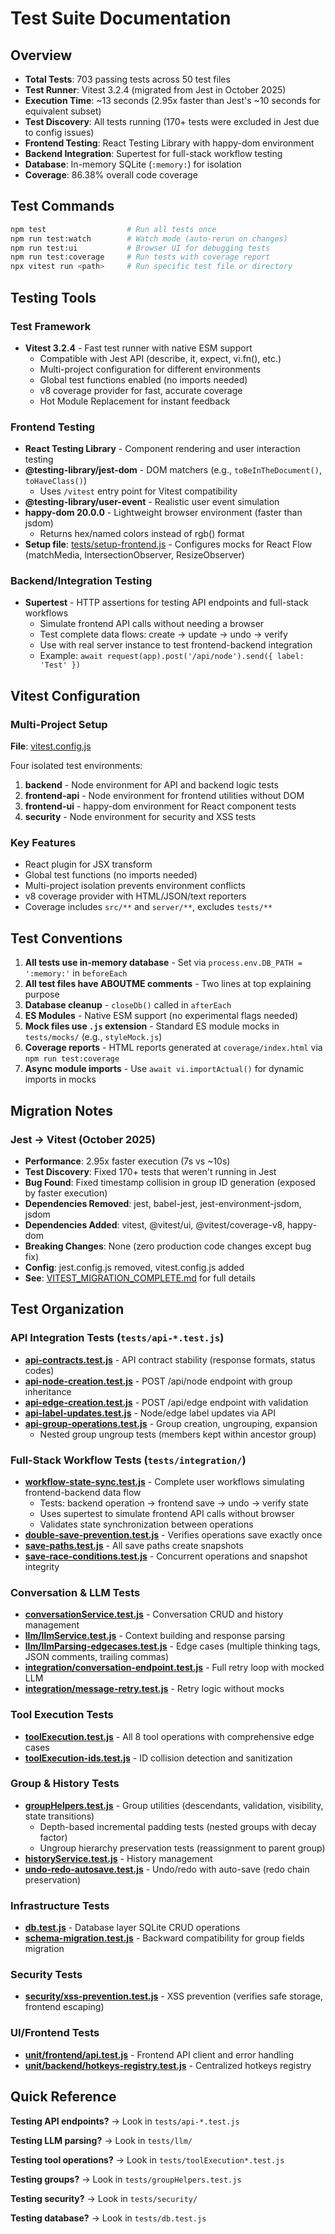 # Test Suite Documentation

## Overview
- **Total Tests**: 703 passing tests across 50 test files
- **Test Runner**: Vitest 3.2.4 (migrated from Jest in October 2025)
- **Execution Time**: ~13 seconds (2.95x faster than Jest's ~10 seconds for equivalent subset)
- **Test Discovery**: All tests running (170+ tests were excluded in Jest due to config issues)
- **Frontend Testing**: React Testing Library with happy-dom environment
- **Backend Integration**: Supertest for full-stack workflow testing
- **Database**: In-memory SQLite (`:memory:`) for isolation
- **Coverage**: 86.38% overall code coverage

## Test Commands
```bash
npm test                  # Run all tests once
npm run test:watch        # Watch mode (auto-rerun on changes)
npm run test:ui           # Browser UI for debugging tests
npm run test:coverage     # Run tests with coverage report
npx vitest run <path>     # Run specific test file or directory
```

## Testing Tools

### Test Framework
- **Vitest 3.2.4** - Fast test runner with native ESM support
  - Compatible with Jest API (describe, it, expect, vi.fn(), etc.)
  - Multi-project configuration for different environments
  - Global test functions enabled (no imports needed)
  - v8 coverage provider for fast, accurate coverage
  - Hot Module Replacement for instant feedback

### Frontend Testing
- **React Testing Library** - Component rendering and user interaction testing
- **@testing-library/jest-dom** - DOM matchers (e.g., `toBeInTheDocument()`, `toHaveClass()`)
  - Uses `/vitest` entry point for Vitest compatibility
- **@testing-library/user-event** - Realistic user event simulation
- **happy-dom 20.0.0** - Lightweight browser environment (faster than jsdom)
  - Returns hex/named colors instead of rgb() format
- **Setup file**: [tests/setup-frontend.js](../../tests/setup-frontend.js) - Configures mocks for React Flow (matchMedia, IntersectionObserver, ResizeObserver)

### Backend/Integration Testing
- **Supertest** - HTTP assertions for testing API endpoints and full-stack workflows
  - Simulate frontend API calls without needing a browser
  - Test complete data flows: create → update → undo → verify
  - Use with real server instance to test frontend-backend integration
  - Example: `await request(app).post('/api/node').send({ label: 'Test' })`

## Vitest Configuration

### Multi-Project Setup
**File**: [vitest.config.js](../../vitest.config.js)

Four isolated test environments:
1. **backend** - Node environment for API and backend logic tests
2. **frontend-api** - Node environment for frontend utilities without DOM
3. **frontend-ui** - happy-dom environment for React component tests
4. **security** - Node environment for security and XSS tests

### Key Features
- React plugin for JSX transform
- Global test functions (no imports needed)
- Multi-project isolation prevents environment conflicts
- v8 coverage provider with HTML/JSON/text reporters
- Coverage includes `src/**` and `server/**`, excludes `tests/**`

## Test Conventions
1. **All tests use in-memory database** - Set via `process.env.DB_PATH = ':memory:'` in `beforeEach`
2. **All test files have ABOUTME comments** - Two lines at top explaining purpose
3. **Database cleanup** - `closeDb()` called in `afterEach`
4. **ES Modules** - Native ESM support (no experimental flags needed)
5. **Mock files use `.js` extension** - Standard ES module mocks in `tests/mocks/` (e.g., `styleMock.js`)
6. **Coverage reports** - HTML reports generated at `coverage/index.html` via `npm run test:coverage`
7. **Async module imports** - Use `await vi.importActual()` for dynamic imports in mocks

## Migration Notes

### Jest → Vitest (October 2025)
- **Performance**: 2.95x faster execution (7s vs ~10s)
- **Test Discovery**: Fixed 170+ tests that weren't running in Jest
- **Bug Found**: Fixed timestamp collision in group ID generation (exposed by faster execution)
- **Dependencies Removed**: jest, babel-jest, jest-environment-jsdom, jsdom
- **Dependencies Added**: vitest, @vitest/ui, @vitest/coverage-v8, happy-dom
- **Breaking Changes**: None (zero production code changes except bug fix)
- **Config**: jest.config.js removed, vitest.config.js added
- **See**: [VITEST_MIGRATION_COMPLETE.md](../VITEST_MIGRATION_COMPLETE.md) for full details

## Test Organization

### API Integration Tests (`tests/api-*.test.js`)
- **[api-contracts.test.js](tests/api-contracts.test.js)** - API contract stability (response formats, status codes)
- **[api-node-creation.test.js](tests/api-node-creation.test.js)** - POST /api/node endpoint with group inheritance
- **[api-edge-creation.test.js](tests/api-edge-creation.test.js)** - POST /api/edge endpoint with validation
- **[api-label-updates.test.js](tests/api-label-updates.test.js)** - Node/edge label updates via API
- **[api-group-operations.test.js](tests/api-group-operations.test.js)** - Group creation, ungrouping, expansion
  - Nested group ungroup tests (members kept within ancestor group)

### Full-Stack Workflow Tests (`tests/integration/`)
- **[workflow-state-sync.test.js](tests/integration/workflow-state-sync.test.js)** - Complete user workflows simulating frontend-backend data flow
  - Tests: backend operation → frontend save → undo → verify state
  - Uses supertest to simulate frontend API calls without browser
  - Validates state synchronization between operations
- **[double-save-prevention.test.js](tests/integration/double-save-prevention.test.js)** - Verifies operations save exactly once
- **[save-paths.test.js](tests/integration/save-paths.test.js)** - All save paths create snapshots
- **[save-race-conditions.test.js](tests/integration/save-race-conditions.test.js)** - Concurrent operations and snapshot integrity

### Conversation & LLM Tests
- **[conversationService.test.js](tests/conversationService.test.js)** - Conversation CRUD and history management
- **[llm/llmService.test.js](tests/llm/llmService.test.js)** - Context building and response parsing
- **[llm/llmParsing-edgecases.test.js](tests/llm/llmParsing-edgecases.test.js)** - Edge cases (multiple thinking tags, JSON comments, trailing commas)
- **[integration/conversation-endpoint.test.js](tests/integration/conversation-endpoint.test.js)** - Full retry loop with mocked LLM
- **[integration/message-retry.test.js](tests/integration/message-retry.test.js)** - Retry logic without mocks

### Tool Execution Tests
- **[toolExecution.test.js](tests/toolExecution.test.js)** - All 8 tool operations with comprehensive edge cases
- **[toolExecution-ids.test.js](tests/toolExecution-ids.test.js)** - ID collision detection and sanitization

### Group & History Tests
- **[groupHelpers.test.js](tests/groupHelpers.test.js)** - Group utilities (descendants, validation, visibility, state transitions)
  - Depth-based incremental padding tests (nested groups with decay factor)
  - Ungroup hierarchy preservation tests (reassignment to parent group)
- **[historyService.test.js](tests/historyService.test.js)** - History management
- **[undo-redo-autosave.test.js](tests/undo-redo-autosave.test.js)** - Undo/redo with auto-save (redo chain preservation)

### Infrastructure Tests
- **[db.test.js](tests/db.test.js)** - Database layer SQLite CRUD operations
- **[schema-migration.test.js](tests/schema-migration.test.js)** - Backward compatibility for group fields migration

### Security Tests
- **[security/xss-prevention.test.js](tests/security/xss-prevention.test.js)** - XSS prevention (verifies safe storage, frontend escaping)

### UI/Frontend Tests
- **[unit/frontend/api.test.js](tests/unit/frontend/api.test.js)** - Frontend API client and error handling
- **[unit/backend/hotkeys-registry.test.js](tests/unit/backend/hotkeys-registry.test.js)** - Centralized hotkeys registry

## Quick Reference

**Testing API endpoints?** → Look in `tests/api-*.test.js`

**Testing LLM parsing?** → Look in `tests/llm/`

**Testing tool operations?** → Look in `tests/toolExecution*.test.js`

**Testing groups?** → Look in `tests/groupHelpers.test.js`

**Testing security?** → Look in `tests/security/`

**Testing database?** → Look in `tests/db.test.js`

